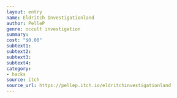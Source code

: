 ```yaml
---
layout: entry 
name: Eldritch Investigationland
author: PelleP
genre: occult investigation
summary: 
cost: "$0.00"
subtext1: 
subtext2: 
subtext3: 
subtext4: 
category:
- hacks
source: itch
source_url: https://pellep.itch.io/eldritchinvestigationland
---
```


